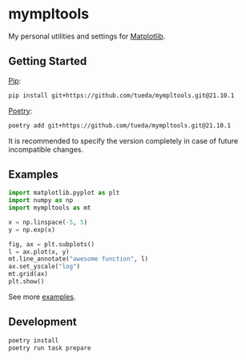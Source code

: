 mympltools
==========

My personal utilities and settings for [Matplotlib](https://matplotlib.org/).


Getting Started
---------------

[Pip](https://pip.pypa.io/en/stable/):
```bash
pip install git+https://github.com/tueda/mympltools.git@21.10.1
```

[Poetry](https://python-poetry.org/):
```bash
poetry add git+https://github.com/tueda/mympltools.git@21.10.1
```

It is recommended to specify the version completely in case of future incompatible changes.


Examples
--------

```python
import matplotlib.pyplot as plt
import numpy as np
import mympltools as mt

x = np.linspace(-5, 5)
y = np.exp(x)

fig, ax = plt.subplots()
l = ax.plot(x, y)
mt.line_annotate("awesome function", l)
ax.set_yscale("log")
mt.grid(ax)
plt.show()
```

See more [examples](https://github.com/tueda/mympltools/blob/main/examples/Examples.ipynb).


Development
-----------

```bash
poetry install
poetry run task prepare
```
